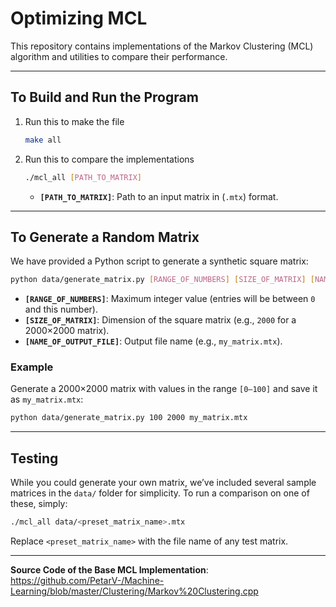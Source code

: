 # Optimizing MCL 

This repository contains implementations of the Markov Clustering (MCL) algorithm and utilities to compare their performance.

---

## To Build and Run the Program

1. Run this to make the file
   ```bash
   make all
   ```

2. Run this to compare the implementations

   ```bash
   ./mcl_all [PATH_TO_MATRIX]
   ```

   * **`[PATH_TO_MATRIX]`**: Path to an input matrix in (`.mtx`) format.

---

## To Generate a Random Matrix

We have provided a Python script to generate a synthetic square matrix:

```bash
python data/generate_matrix.py [RANGE_OF_NUMBERS] [SIZE_OF_MATRIX] [NAME_OF_OUTPUT_FILE]
```

* **`[RANGE_OF_NUMBERS]`**: Maximum integer value (entries will be between `0` and this number).
* **`[SIZE_OF_MATRIX]`**: Dimension of the square matrix (e.g., `2000` for a 2000×2000 matrix).
* **`[NAME_OF_OUTPUT_FILE]`**: Output file name (e.g., `my_matrix.mtx`).

### Example

Generate a 2000×2000 matrix with values in the range `[0–100]` and save it as `my_matrix.mtx`:

```bash
python data/generate_matrix.py 100 2000 my_matrix.mtx
```

---

## Testing

While you could generate your own matrix, we’ve included several sample matrices in the `data/` folder for simplicity. To run a comparison on one of these, simply:

```bash
./mcl_all data/<preset_matrix_name>.mtx
```

Replace `<preset_matrix_name>` with the file name of any test matrix.

---

**Source Code of the Base MCL Implementation**: https://github.com/PetarV-/Machine-Learning/blob/master/Clustering/Markov%20Clustering.cpp
